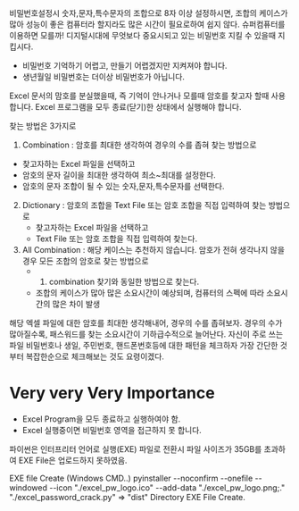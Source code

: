 비밀번호설정시 숫자,문자,특수문자의 조합으로 8자 이상 설정하시면, 
조합의 케이스가 많아 성능이 좋은 컴퓨터라 할지라도 많은 시간이 필요로하여 쉽지 않다.
슈퍼컴퓨터를 이용하면 모를까!
디지털시대에 무엇보다 중요시되고 있는 비밀번호 지킬 수 있을때 지킵시다.
- 비밀번호 기억하기 어렵고, 만들기 어렵겠지만 지켜져야 합니다.
- 생년월일 비밀번호는 더이상 비밀번호가 아닙니다.

Excel 문서의 맘호를 분실했을때, 즉 기억이 안나거나 모를때 암호를 찾고자 할때 사용합니다.
Excel 프로그램을 모두 종료(닫기)한 상태에서 실행해야 합니다.

찾는 방법은 3가지로
1)  Combination  : 암호를 최대한 생각하여 경우의 수를 좁혀 찾는 방법으로
   - 찾고자하는 Excel 파일을 선택하고
   - 암호의 문자 길이을 최대한 생각하여 최소~최대를 설정한다.
   - 암호의 문자 조합이 될 수 있는 숫자,문자,특수문자를 선택한다.
2) Dictionary :  암호의 조합을 Text File 또는 암호 조합을 직접 입력하여 찾는 방법으로
   - 찾고자하는 Excel 파일을 선택하고
   - Text File  또는  암호 조합을 직접 입력하여 찾는다.
3) All Combination :  해당 케이스는 추천하지 않습니다.
    암호가 전혀 생각나지 않을 경우 모든 조합의 암호로 찾는 방법으로
   - 1) combination 찾기와 동일한 방법으로 찾는다.
   - 조합의 케이스가 많아 많은 소요시간이 예상되며, 컴퓨터의 스펙에 따라 소요시간의 많은 차이 발생

해당 엑셀 파일에 대한 암호를 최대한 생각해내어, 경우의 수를 좁혀보자. 경우의 수가 많아질수록, 
패스워드를 찾는 소요시간이 기하급수적으로 늘어난다. 자신이 주로 쓰는 파일 비밀번호나 생일, 주민번호, 
핸드폰번호등에 대한 패턴을 체크하자 가장 간단한 것부터 복잡한순으로 체크해보는 것도 요령이겠다.

# Very very Very Importance
 - Excel Program을 모두 종료하고 실행하여야 함.
 - Excel 실행중이면 비밀번호 영역을 접근하지 못 합니다.
 
파이썬은 인터프리터 언어로 실행(EXE) 파일로 전환시 파일 사이즈가 35GB를 초과하여 EXE File은 업로드하지 못하였음.

EXE file Create (Windows CMD..)
pyinstaller --noconfirm --onefile --windowed --icon "./excel_pw_logo.ico" --add-data "./excel_pw_logo.png;." "./excel_password_crack.py" 
=> "dist" Directory EXE File Create.
